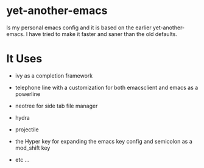 # yet-another-emacs

Is my personal emacs config and it is based on the earlier yet-another-emacs. I have tried to make it faster and saner than the old defaults.


# It Uses

  + ivy as a completion framework

  + telephone line with a customization for both emacsclient and emacs as a powerline

  + neotree for side tab file manager

  + hydra

  + projectile

  + the Hyper key for expanding the emacs key config and semicolon as a mod_shift key

  + etc ...

